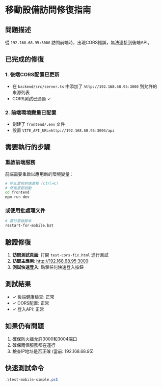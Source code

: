 # 移動設備訪問修復指南

## 問題描述
從 `192.168.68.95:3000` 訪問前端時，出現CORS錯誤，無法連接到後端API。

## 已完成的修復

### 1. 後端CORS配置已更新
- 在 `backend/src/server.ts` 中添加了 `http://192.168.68.95:3000` 到允許的來源列表
- CORS測試已通過 ✓

### 2. 前端環境變量已配置
- 創建了 `frontend/.env` 文件
- 設置 `VITE_API_URL=http://192.168.68.95:3004/api`

## 需要執行的步驟

### 重啟前端服務
前端需要重啟以應用新的環境變量：

```bash
# 停止當前前端進程 (Ctrl+C)
# 然後重新啟動
cd frontend
npm run dev
```

### 或使用批處理文件
```bash
# 運行重啟腳本
restart-for-mobile.bat
```

## 驗證修復

1. **訪問測試頁面**: 打開 `test-cors-fix.html` 進行測試
2. **訪問主應用**: http://192.168.68.95:3000
3. **測試快速登入**: 點擊任何快速登入按鈕

## 測試結果
- ✓ 後端健康檢查: 正常
- ✓ CORS配置: 正常  
- ✓ 登入API: 正常

## 如果仍有問題

1. 確保防火牆允許3000和3004端口
2. 確保兩個服務都在運行
3. 檢查IP地址是否正確 (當前: 192.168.68.95)

## 快速測試命令
```powershell
.\test-mobile-simple.ps1
```
